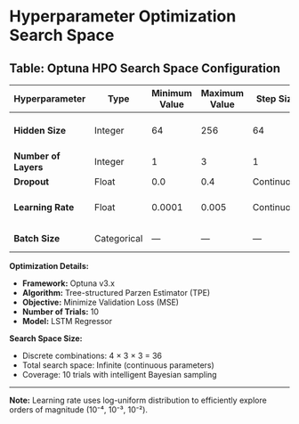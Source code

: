 # Hyperparameter Optimization Search Space

## Table: Optuna HPO Search Space Configuration

| Hyperparameter | Type | Minimum Value | Maximum Value | Step Size | Possible Values | Sampling Distribution | Total Configurations |
|---|---|---|---|---|---|---|---|
| **Hidden Size** | Integer | 64 | 256 | 64 | 64, 128, 192, 256 | Uniform | 4 |
| **Number of Layers** | Integer | 1 | 3 | 1 | 1, 2, 3 | Uniform | 3 |
| **Dropout** | Float | 0.0 | 0.4 | Continuous | 0.0–0.4 | Uniform | ∞ |
| **Learning Rate** | Float | 0.0001 | 0.005 | Continuous | 1×10⁻⁴ to 5×10⁻³ | **Log-Uniform** | ∞ |
| **Batch Size** | Categorical | — | — | — | 32, 64, 128 | Discrete Choice | 3 |

**Optimization Details:**
- **Framework:** Optuna v3.x
- **Algorithm:** Tree-structured Parzen Estimator (TPE)
- **Objective:** Minimize Validation Loss (MSE)
- **Number of Trials:** 10
- **Model:** LSTM Regressor

**Search Space Size:**
- Discrete combinations: 4 × 3 × 3 = 36
- Total search space: Infinite (continuous parameters)
- Coverage: 10 trials with intelligent Bayesian sampling

---

**Note:** Learning rate uses log-uniform distribution to efficiently explore orders of magnitude (10⁻⁴, 10⁻³, 10⁻²).
